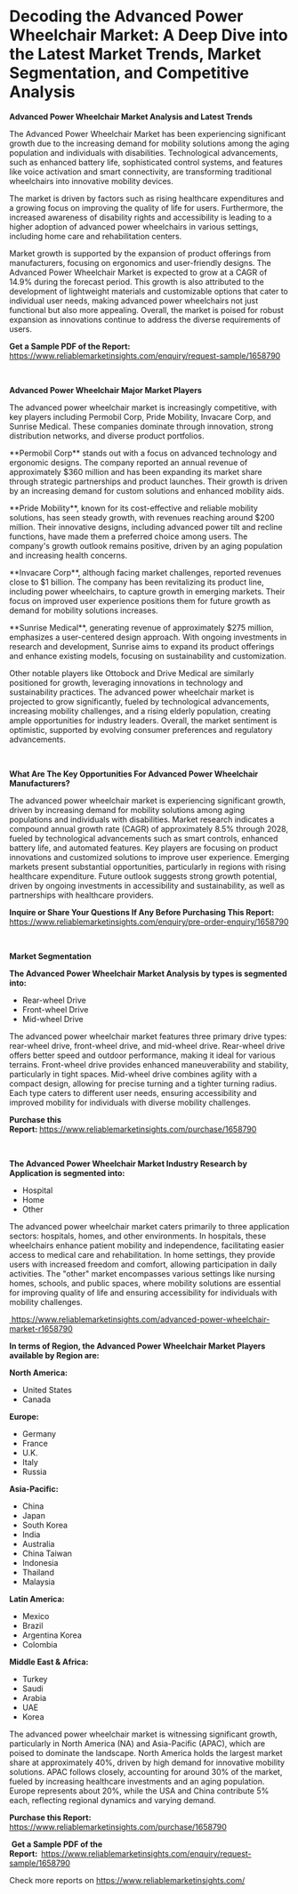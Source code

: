 <p><h1>Decoding the Advanced Power Wheelchair Market: A Deep Dive into the Latest Market Trends, Market Segmentation, and Competitive Analysis</h1></p><p><strong>Advanced Power Wheelchair Market Analysis and Latest Trends</strong></p>
<p><p>The Advanced Power Wheelchair Market has been experiencing significant growth due to the increasing demand for mobility solutions among the aging population and individuals with disabilities. Technological advancements, such as enhanced battery life, sophisticated control systems, and features like voice activation and smart connectivity, are transforming traditional wheelchairs into innovative mobility devices. </p><p>The market is driven by factors such as rising healthcare expenditures and a growing focus on improving the quality of life for users. Furthermore, the increased awareness of disability rights and accessibility is leading to a higher adoption of advanced power wheelchairs in various settings, including home care and rehabilitation centers. </p><p>Market growth is supported by the expansion of product offerings from manufacturers, focusing on ergonomics and user-friendly designs. The Advanced Power Wheelchair Market is expected to grow at a CAGR of 14.9% during the forecast period. This growth is also attributed to the development of lightweight materials and customizable options that cater to individual user needs, making advanced power wheelchairs not just functional but also more appealing. Overall, the market is poised for robust expansion as innovations continue to address the diverse requirements of users.</p></p>
<p><strong>Get a Sample PDF of the Report:&nbsp;</strong> <a href="https://www.reliablemarketinsights.com/enquiry/request-sample/1658790?utm_campaign=2133&utm_medium=2&utm_source=Github&utm_content=ia&utm_term=23032025&utm_id=advanced-power-wheelchair">https://www.reliablemarketinsights.com/enquiry/request-sample/1658790</a></p>
<p>&nbsp;</p>
<p><strong>Advanced Power Wheelchair Major Market Players</strong></p>
<p><p>The advanced power wheelchair market is increasingly competitive, with key players including Permobil Corp, Pride Mobility, Invacare Corp, and Sunrise Medical. These companies dominate through innovation, strong distribution networks, and diverse product portfolios.</p><p>**Permobil Corp** stands out with a focus on advanced technology and ergonomic designs. The company reported an annual revenue of approximately $360 million and has been expanding its market share through strategic partnerships and product launches. Their growth is driven by an increasing demand for custom solutions and enhanced mobility aids.</p><p>**Pride Mobility**, known for its cost-effective and reliable mobility solutions, has seen steady growth, with revenues reaching around $200 million. Their innovative designs, including advanced power tilt and recline functions, have made them a preferred choice among users. The company's growth outlook remains positive, driven by an aging population and increasing health concerns.</p><p>**Invacare Corp**, although facing market challenges, reported revenues close to $1 billion. The company has been revitalizing its product line, including power wheelchairs, to capture growth in emerging markets. Their focus on improved user experience positions them for future growth as demand for mobility solutions increases.</p><p>**Sunrise Medical**, generating revenue of approximately $275 million, emphasizes a user-centered design approach. With ongoing investments in research and development, Sunrise aims to expand its product offerings and enhance existing models, focusing on sustainability and customization.</p><p>Other notable players like Ottobock and Drive Medical are similarly positioned for growth, leveraging innovations in technology and sustainability practices. The advanced power wheelchair market is projected to grow significantly, fueled by technological advancements, increasing mobility challenges, and a rising elderly population, creating ample opportunities for industry leaders. Overall, the market sentiment is optimistic, supported by evolving consumer preferences and regulatory advancements.</p></p>
<p>&nbsp;</p>
<p><strong>What Are The Key Opportunities For Advanced Power Wheelchair Manufacturers?</strong></p>
<p><p>The advanced power wheelchair market is experiencing significant growth, driven by increasing demand for mobility solutions among aging populations and individuals with disabilities. Market research indicates a compound annual growth rate (CAGR) of approximately 8.5% through 2028, fueled by technological advancements such as smart controls, enhanced battery life, and automated features. Key players are focusing on product innovations and customized solutions to improve user experience. Emerging markets present substantial opportunities, particularly in regions with rising healthcare expenditure. Future outlook suggests strong growth potential, driven by ongoing investments in accessibility and sustainability, as well as partnerships with healthcare providers.</p></p>
<p><strong>Inquire or Share Your Questions If Any Before Purchasing This Report:</strong> <a href="https://www.reliablemarketinsights.com/enquiry/pre-order-enquiry/1658790?utm_campaign=2133&utm_medium=2&utm_source=Github&utm_content=ia&utm_term=23032025&utm_id=advanced-power-wheelchair">https://www.reliablemarketinsights.com/enquiry/pre-order-enquiry/1658790</a></p>
<p>&nbsp;</p>
<p><strong>Market Segmentation</strong></p>
<p><strong>The Advanced Power Wheelchair Market Analysis by types is segmented into:</strong></p>
<p><ul><li>Rear-wheel Drive</li><li>Front-wheel Drive</li><li>Mid-wheel Drive</li></ul></p>
<p><p>The advanced power wheelchair market features three primary drive types: rear-wheel drive, front-wheel drive, and mid-wheel drive. Rear-wheel drive offers better speed and outdoor performance, making it ideal for various terrains. Front-wheel drive provides enhanced maneuverability and stability, particularly in tight spaces. Mid-wheel drive combines agility with a compact design, allowing for precise turning and a tighter turning radius. Each type caters to different user needs, ensuring accessibility and improved mobility for individuals with diverse mobility challenges.</p></p>
<p><strong>Purchase this Report:&nbsp;</strong><a href="https://www.reliablemarketinsights.com/purchase/1658790?utm_campaign=2133&utm_medium=2&utm_source=Github&utm_content=ia&utm_term=23032025&utm_id=advanced-power-wheelchair">https://www.reliablemarketinsights.com/purchase/1658790</a></p>
<p>&nbsp;</p>
<p><strong>The Advanced Power Wheelchair Market Industry Research by Application is segmented into:</strong></p>
<p><ul><li>Hospital</li><li>Home</li><li>Other</li></ul></p>
<p><p>The advanced power wheelchair market caters primarily to three application sectors: hospitals, homes, and other environments. In hospitals, these wheelchairs enhance patient mobility and independence, facilitating easier access to medical care and rehabilitation. In home settings, they provide users with increased freedom and comfort, allowing participation in daily activities. The "other" market encompasses various settings like nursing homes, schools, and public spaces, where mobility solutions are essential for improving quality of life and ensuring accessibility for individuals with mobility challenges.</p></p>
<p><a href="https://www.reliablemarketinsights.com/advanced-power-wheelchair-market-r1658790?utm_campaign=2133&utm_medium=2&utm_source=Github&utm_content=ia&utm_term=23032025&utm_id=advanced-power-wheelchair">&nbsp;https://www.reliablemarketinsights.com/advanced-power-wheelchair-market-r1658790</a></p>
<p><strong>In terms of Region, the Advanced Power Wheelchair Market Players available by Region are:</strong></p>
<p>
    <p> <strong> North America: </strong>
        <ul>
            <li>United States</li>
            <li>Canada</li>
        </ul>
        </p> 
    <p> <strong> Europe: </strong>
        <ul>
            <li>Germany</li>
            <li>France</li>
            <li>U.K.</li>
            <li>Italy</li>
            <li>Russia</li>
        </ul>
        </p> 
    <p> <strong> Asia-Pacific: </strong>
        <ul>
            <li>China</li>
            <li>Japan</li>
            <li>South Korea</li>
            <li>India</li>
            <li>Australia</li>
            <li>China Taiwan</li>
            <li>Indonesia</li>
            <li>Thailand</li>
            <li>Malaysia</li>
        </ul>
        </p> 
    <p> <strong> Latin America: </strong>
        <ul>
            <li>Mexico</li>
            <li>Brazil</li>
            <li>Argentina Korea</li>
            <li>Colombia</li>
        </ul>
        </p> 
    <p> <strong> Middle East & Africa: </strong>
        <ul>
            <li>Turkey</li>
            <li>Saudi</li>
            <li>Arabia</li>
            <li>UAE</li>
            <li>Korea</li>
        </ul>
    </p>
    </p>
<p><p>The advanced power wheelchair market is witnessing significant growth, particularly in North America (NA) and Asia-Pacific (APAC), which are poised to dominate the landscape. North America holds the largest market share at approximately 40%, driven by high demand for innovative mobility solutions. APAC follows closely, accounting for around 30% of the market, fueled by increasing healthcare investments and an aging population. Europe represents about 20%, while the USA and China contribute 5% each, reflecting regional dynamics and varying demand.</p></p>
<p><strong>Purchase this Report: </strong><a href="https://www.reliablemarketinsights.com/purchase/1658790?utm_campaign=2133&utm_medium=2&utm_source=Github&utm_content=ia&utm_term=23032025&utm_id=advanced-power-wheelchair">https://www.reliablemarketinsights.com/purchase/1658790</a></p>
<p>&nbsp;<strong>Get a Sample PDF of the Report:&nbsp;&nbsp;</strong><a href="https://www.reliablemarketinsights.com/enquiry/request-sample/1658790?utm_campaign=2133&utm_medium=2&utm_source=Github&utm_content=ia&utm_term=23032025&utm_id=advanced-power-wheelchair">https://www.reliablemarketinsights.com/enquiry/request-sample/1658790</a></p>
<p><strong></strong></p>
<p>Check more reports on <a href="https://www.reliablemarketinsights.com/?utm_campaign=2133&utm_medium=2&utm_source=Github&utm_content=ia&utm_term=23032025&utm_id=advanced-power-wheelchair">https://www.reliablemarketinsights.com/</a></p>